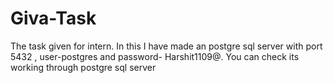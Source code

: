 # Giva-Task
The task given for intern.
In this I have made an postgre sql server with port 5432 , user-postgres and password- Harshit1109@. You can check its working through postgre sql server
